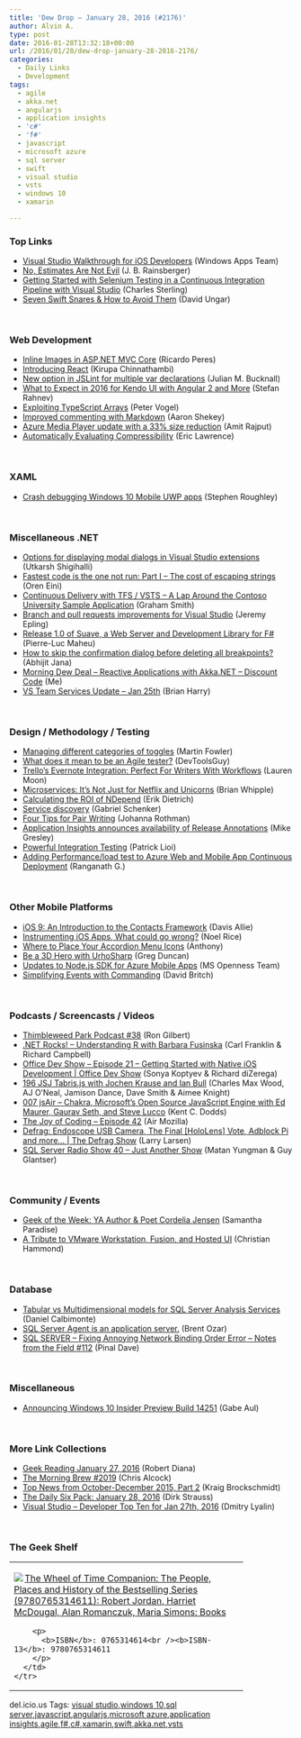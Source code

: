 ```yaml
---
title: 'Dew Drop – January 28, 2016 (#2176)'
author: Alvin A.
type: post
date: 2016-01-28T13:32:18+00:00
url: /2016/01/28/dew-drop-january-28-2016-2176/
categories:
  - Daily Links
  - Development
tags:
  - agile
  - akka.net
  - angularjs
  - application insights
  - 'c#'
  - 'f#'
  - javascript
  - microsoft azure
  - sql server
  - swift
  - visual studio
  - vsts
  - windows 10
  - xamarin

---
```

### <a name="top"></a>Top Links

  * <a href="https://blogs.windows.com/buildingapps/2016/01/27/visual-studio-walkthrough-for-ios-developers/?WT.mc_id=DX_MVP4025064" target="_blank">Visual Studio Walkthrough for iOS Developers</a> (Windows Apps Team)
  * <a href="http://blog.jbrains.ca/permalink/no-estimates-are-not-evil" target="_blank">No, Estimates Are Not Evil</a> (J. B. Rainsberger)
  * <a href="http://blogs.msdn.com/b/visualstudioalm/archive/2016/01/27/getting-started-with-selenium-in-a-continuous-integration-pipeline-with-visual-studio.aspx?WT.mc_id=DX_MVP4025064" target="_blank">Getting Started with Selenium Testing in a Continuous Integration Pipeline with Visual Studio</a> (Charles Sterling)
  * <a href="https://developer.ibm.com/swift/2016/01/27/seven-swift-snares-how-to-avoid-them/" target="_blank">Seven Swift Snares & How to Avoid Them</a> (David Ungar)

&nbsp;

### <a name="web"></a>Web Development

  * <a href="http://weblogs.asp.net:80/ricardoperes/inline-images-in-asp-net-mvc-core?WT.mc_id=DX_MVP4025064" target="_blank">Inline Images in ASP.NET MVC Core</a> (Ricardo Peres)
  * <a href="http://www.kirupa.com/react/introducing_react.htm" target="_blank">Introducing React</a> (Kirupa Chinnathambi)
  * <a href="http://blog.boyet.com/blog/blog/new-option-for-jslint-for-multiple-var-declarations/" target="_blank">New option in JSLint for multiple var declarations</a> (Julian M. Bucknall)
  * <a href="http://tracking.feedpress.it/link/10810/2438252" target="_blank">What to Expect in 2016 for Kendo UI with Angular 2 and More</a> (Stefan Rahnev)
  * <a href="https://visualstudiomagazine.com/articles/2016/01/01/exploiting-typescript-arrays.aspx" target="_blank">Exploiting TypeScript Arrays</a> (Peter Vogel)
  * <a href="https://github.com/blog/2097-improved-commenting-with-markdown" target="_blank">Improved commenting with Markdown</a> (Aaron Shekey)
  * <a href="https://azure.microsoft.com/blog/azure-media-player-update-with-a-33-reduction-in-size/" target="_blank">Azure Media Player update with a 33% size reduction</a> (Amit Rajput)
  * <a href="http://textslashplain.com/2016/01/27/automatically-evaluating-compressibility/" target="_blank">Automatically Evaluating Compressibility</a> (Eric Lawrence)

&nbsp;

### <a name="silverlight"></a>XAML

  * <a href="http://stephenroughley.com/2016/01/27/crash-debugging-windows-10-mobile-uwp-apps/" target="_blank">Crash debugging Windows 10 Mobile UWP apps</a> (Stephen Roughley)

&nbsp;

### <a name="dotnet"></a>Miscellaneous .NET

  * <a href="http://feedproxy.google.com/~r/visualstudiogeeks/otas/~3/Gi6nAeCaDxE/options-for-displaying-modal-dialogs-in-visual-studio-extensions" target="_blank">Options for displaying modal dialogs in Visual Studio extensions</a> (Utkarsh Shigihalli)
  * <a href="http://feedproxy.google.com/~r/AyendeRahien/~3/gtEr_lOH27Q/fastest-code-is-the-one-not-run-part-i-the-cost-of-escaping-strings" target="_blank">Fastest code is the one not run: Part I – The cost of escaping strings</a> (Oren Eini)
  * <a href="http://pleasereleaseme.net/continuous-delivery-with-tfs-vsts-a-lap-around-the-contoso-university-sample-application/" target="_blank">Continuous Delivery with TFS / VSTS – A Lap Around the Contoso University Sample Application</a> (Graham Smith)
  * <a href="http://blogs.msdn.com/b/visualstudioalm/archive/2016/01/27/branch-and-pull-requests-improvements-for-visual-studio.aspx?WT.mc_id=DX_MVP4025064" target="_blank">Branch and pull requests improvements for Visual Studio</a> (Jeremy Epling)
  * <a href="http://www.infoq.com/news/2016/01/suave-web-server?utm_campaign=infoq_content&utm_source=infoq&utm_medium=feed&utm_term=global" target="_blank">Release 1.0 of Suave, a Web Server and Development Library for F#</a> (Pierre-Luc Maheu)
  * <a href="http://dailydotnettips.com/2016/01/27/how-to-skip-confirmation-dialog-before-deleting-all-breakpoints/" target="_blank">How to skip the confirmation dialog before deleting all breakpoints?</a> (Abhijit Jana)
  * <a href="http://feedproxy.google.com/~r/alvinashcraft/~3/pJRldhVGgOU/" target="_blank">Morning Dew Deal – Reactive Applications with Akka.NET – Discount Code</a> (Me)
  * <a href="http://blogs.msdn.com/b/bharry/archive/2016/01/27/vs-team-services-update-jan-25th.aspx?WT.mc_id=DX_MVP4025064" target="_blank">VS Team Services Update – Jan 25th</a> (Brian Harry)

&nbsp;

### <a name="design"></a>Design / Methodology / Testing

  * <a href="http://martinfowler.com/articles/feature-toggles.html#ManagingDifferentCategoriesOfToggles" target="_blank">Managing different categories of toggles</a> (Martin Fowler)
  * <a href="http://www.infragistics.com/community/blogs/devtoolsguy/archive/2016/01/28/what-does-it-mean-to-be-an-agile-tester.aspx" target="_blank">What does it mean to be an Agile tester?</a> (DevToolsGuy)
  * <a href="http://blog.trello.com/trello_evernote_integration/?utm_source=twitter012716&utm_medium=social&utm_campaign=evernote" target="_blank">Trello&#8217;s Evernote Integration: Perfect For Writers With Workflows</a> (Lauren Moon)
  * <a href="https://www.cycligent.com/blog/microservices-its-not-just-for-netflix-and-unicorns/" target="_blank">Microservices: It’s Not Just for Netflix and Unicorns</a> (Brian Whipple)
  * <a href="http://blog.ndepend.com/calculating-roi-ndepend/" target="_blank">Calculating the ROI of NDepend</a> (Erik Dietrich)
  * <a href="http://feedproxy.google.com/~r/LosTechies/~3/agbqxGi5HtQ/" target="_blank">Service discovery</a> (Gabriel Schenker)
  * <a href="http://feedproxy.google.com/~r/ManagingProductDevelopment/~3/3jJg8dWjfS0/" target="_blank">Four Tips for Pair Writing</a> (Johanna Rothman)
  * <a href="https://azure.microsoft.com/blog/application-insights-announces-availability-of-release-annotations/" target="_blank">Application Insights announces availability of Release Annotations</a> (Mike Gresley)
  * <a href="http://feedproxy.google.com/~r/LosTechies/~3/hmioyMF48MI/" target="_blank">Powerful Integration Testing</a> (Patrick Lioi)
  * <a href="http://blogs.msdn.com/b/visualstudioalm/archive/2016/01/28/adding-performance-load-test-to-azure-web-and-mobile-app-continuous-deployment.aspx?WT.mc_id=DX_MVP4025064" target="_blank">Adding Performance/load test to Azure Web and Mobile App Continuous Deployment</a> (Ranganath G.)

&nbsp;

### <a name="mobile"></a>Other Mobile Platforms

  * <a href="http://code.tutsplus.com/tutorials/ios-9-an-introduction-to-the-contacts-framework--cms-25599" target="_blank">iOS 9: An Introduction to the Contacts Framework</a> (Davis Allie)
  * <a href="http://blog.falafel.com/instrumenting-ios-apps-go-wrong/" target="_blank">Instrumenting iOS Apps, What could go wrong?</a> (Noel Rice)
  * <a href="http://feedproxy.google.com/~r/uxmovement/~3/FIPo9_Dy7Qw/" target="_blank">Where to Place Your Accordion Menu Icons</a> (Anthony)
  * <a href="https://channel9.msdn.com/coding4fun/blog/Be-a-3D-Hero-with-UrhoSharp?WT.mc_id=DX_MVP4025064" target="_blank">Be a 3D Hero with UrhoSharp</a> (Greg Duncan)
  * <a href="http://openness.microsoft.com/blog/2016/01/27/13572/" target="_blank">Updates to Node.js SDK for Azure Mobile Apps</a> (MS Openness Team)
  * <a href="https://blog.xamarin.com/simplifying-events-with-commanding/" target="_blank">Simplifying Events with Commanding</a> (David Britch)

&nbsp;

### <a name="podcasts"></a>Podcasts / Screencasts / Videos

  * <a href="https://blog.thimbleweedpark.com/podcast38" target="_blank">Thimbleweed Park Podcast #38</a> (Ron Gilbert)
  * <a href="http://www.dotnetrocks.com/default.aspx?ShowNum=1250" target="_blank">.NET Rocks! &#8211; Understanding R with Barbara Fusinska</a> (Carl Franklin & Richard Campbell)
  * <a href="https://channel9.msdn.com/Shows/Office-Dev-Show/Office-Dev-Show-Episode-21-Getting-Started-with-Native-iOS-Development?WT.mc_id=DX_MVP4025064" target="_blank">Office Dev Show &#8211; Episode 21 &#8211; Getting Started with Native iOS Development | Office Dev Show</a> (Sonya Koptyev & Richard diZerega)
  * <a href="https://devchat.tv/js-jabber/196-jsj-tabris-js-with-jochen-krause-and-ian-bull" target="_blank">196 JSJ Tabris.js with Jochen Krause and Ian Bull</a> (Charles Max Wood, AJ O&#8217;Neal, Jamison Dance, Dave Smith & Aimee Knight)
  * <a href="http://audio.javascriptair.com/e/007-jsair-chakra-microsofts-open-source-javascript-engine-with-ed-maurer-gaurav-seth-and-steve-lucco/" target="_blank">007 jsAir &#8211; Chakra, Microsoft’s Open Source JavaScript Engine with Ed Maurer, Gaurav Seth, and Steve Lucco</a> (Kent C. Dodds)
  * <a href="https://air.mozilla.org/the-joy-of-coding-episode-42/" target="_blank">The Joy of Coding &#8211; Episode 42</a> (Air Mozilla)
  * <a href="https://channel9.msdn.com/Shows/The-Defrag-Show/Defrag-Endoscope-USB-Camera-The-Final-HoloLens-Vote-Adblock-Pi-and-more?WT.mc_id=DX_MVP4025064" target="_blank">Defrag: Endoscope USB Camera, The Final [HoloLens] Vote, Adblock Pi and more&#8230; | The Defrag Show</a> (Larry Larsen)
  * <a href="http://www.sqlserverradio.com/show-40-just-another-show/" target="_blank">SQL Server Radio Show 40 – Just Another Show</a> (Matan Yungman & Guy Glantser)

&nbsp;

### <a name="events"></a>Community / Events

  * <a href="http://www.geekadelphia.com/2016/01/27/geek-of-the-week-ya-author-poet-cordelia-jensen-needs-photos-edits/" target="_blank">Geek of the Week: YA Author & Poet Cordelia Jensen</a> (Samantha Paradise)
  * <a href="http://blog.chipx86.com/2016/01/26/a-tribute-to-vmware-workstation-fusion-and-hosted-ui/" target="_blank">A Tribute to VMware Workstation, Fusion, and Hosted UI</a> (Christian Hammond)

&nbsp;

### <a name="sql"></a>Database

  * <a href="http://feedproxy.google.com/~r/MSSQLTips-LatestSqlServerTips/~3/6A7NWZHaERE/tip.asp" target="_blank">Tabular vs Multidimensional models for SQL Server Analysis Services</a> (Daniel Calbimonte)
  * <a href="http://feedproxy.google.com/~r/BrentOzar-SqlServerDba/~3/Do1iULCBzlg/" target="_blank">SQL Server Agent is an application server.</a> (Brent Ozar)
  * <a href="http://blog.sqlauthority.com/2016/01/28/sql-server-network-binding-order-error-fix-notes-from-the-field-112/" target="_blank">SQL SERVER – Fixing Annoying Network Binding Order Error – Notes from the Field #112</a> (Pinal Dave)

&nbsp;

### <a name="misc"></a>Miscellaneous

  * <a href="https://blogs.windows.com/windowsexperience/2016/01/27/announcing-windows-10-insider-preview-build-14251/?WT.mc_id=DX_MVP4025064" target="_blank">Announcing Windows 10 Insider Preview Build 14251</a> (Gabe Aul)

&nbsp;

### <a name="links"></a>More Link Collections

  * <a href="http://feeds.regulargeek.com/~r/RegularGeek/~3/_bMm4nDmwBs/" target="_blank">Geek Reading January 27, 2016</a> (Robert Diana)
  * <a href="http://feedproxy.google.com/~r/ReflectivePerspective/~3/I-uFrUSbRfg/" target="_blank">The Morning Brew #2019</a> (Chris Alcock)
  * <a href="http://blogs.msdn.com/b/visualstudio/archive/2016/01/27/top-news-from-october-december-2015-part-2.aspx?WT.mc_id=DX_MVP4025064" target="_blank">Top News from October-December 2015, Part 2</a> (Kraig Brockschmidt)
  * <a href="http://www.dirkstrauss.com/the-daily-six-pack-january-28-2016/" target="_blank">The Daily Six Pack: January 28, 2016</a> (Dirk Strauss)
  * <a href="http://www.lyalin.com/2016/01/27/visual-studio-developer-top-ten-for-jan-27th-2016/" target="_blank">Visual Studio – Developer Top Ten for Jan 27th, 2016</a> (Dmitry Lyalin)

&nbsp;

### <a name="shelf"></a>The Geek Shelf

<div id="scid:7dc1bd33-94bd-46fd-a20b-0131235bcd47:560ec179-ba5f-4e30-b100-49b660a2bdde" class="wlWriterEditableSmartContent" style="float: none; padding-bottom: 0px; padding-top: 0px; padding-left: 0px; margin: 0px; display: inline; padding-right: 0px">
  <table cellspacing="0" cellpadding="2" width="400" border="0" unselectable="on">
    <tr>
      <td valign="top" width="400">
        <p>
          <a title="The Wheel of Time Companion: The People, Places and History of the Bestselling Series (9780765314611): Robert Jordan, Harriet McDougal, Alan Romanczuk, Maria Simons: Books" href="http://www.amazon.com/exec/obidos/ASIN/0765314614/amavin-20"><img data-recalc-dims="1" decoding="async" src="https://i0.wp.com/images.amazon.com/images/P/0765314614.01.MZZZZZZZ.jpg?w=660" border="0" align="left" style="float:left" />The Wheel of Time Companion: The People, Places and History of the Bestselling Series (9780765314611): Robert Jordan, Harriet McDougal, Alan Romanczuk, Maria Simons: Books</a>
        </p>
        
        <p>
          <b>ISBN</b>: 0765314614<br /><b>ISBN-13</b>: 9780765314611
        </p>
      </td>
    </tr>
  </table>
</div>

<div id="scid:0767317B-992E-4b12-91E0-4F059A8CECA8:b66582e5-4e7d-4667-a7fe-6a9aaad97a85" class="wlWriterEditableSmartContent" style="float: none; padding-bottom: 0px; padding-top: 0px; padding-left: 0px; margin: 0px; display: inline; padding-right: 0px">
  del.icio.us Tags: <a href="http://del.icio.us/popular/visual+studio" rel="tag">visual studio</a>,<a href="http://del.icio.us/popular/windows+10" rel="tag">windows 10</a>,<a href="http://del.icio.us/popular/sql+server" rel="tag">sql server</a>,<a href="http://del.icio.us/popular/javascript" rel="tag">javascript</a>,<a href="http://del.icio.us/popular/angularjs" rel="tag">angularjs</a>,<a href="http://del.icio.us/popular/microsoft+azure" rel="tag">microsoft azure</a>,<a href="http://del.icio.us/popular/application+insights" rel="tag">application insights</a>,<a href="http://del.icio.us/popular/agile" rel="tag">agile</a>,<a href="http://del.icio.us/popular/f%23" rel="tag">f#</a>,<a href="http://del.icio.us/popular/c%23" rel="tag">c#</a>,<a href="http://del.icio.us/popular/xamarin" rel="tag">xamarin</a>,<a href="http://del.icio.us/popular/swift" rel="tag">swift</a>,<a href="http://del.icio.us/popular/akka.net" rel="tag">akka.net</a>,<a href="http://del.icio.us/popular/vsts" rel="tag">vsts</a>
</div>